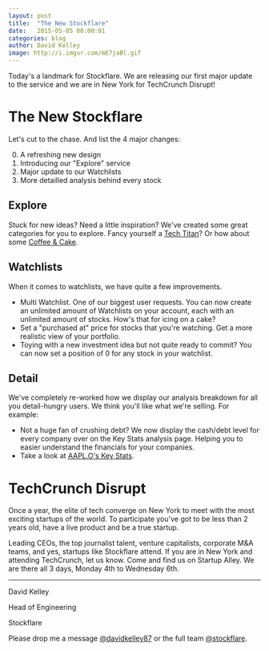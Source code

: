 ```yaml
---
layout: post
title:  "The New Stockflare"
date:   2015-05-05 00:00:01
categories: blog
author: David Kelley
image: http://i.imgur.com/mE7jaBl.gif
---
```


Today's a landmark for Stockflare. We are releasing our first major update to the service and we are in New York for TechCrunch Disrupt!

# The New Stockflare

Let's cut to the chase. And list the 4 major changes:

0. A refreshing new design
0. Introducing our "Explore" service
0. Major update to our Watchlists
0. More detailled analysis behind every stock

## Explore

Stuck for new ideas? Need a little inspiration? We've created some great categories for you to explore. Fancy yourself a [Tech Titan](https://stockflare.com/explore/tech-titans)? Or how about some [Coffee & Cake](https://stockflare.com/explore/coffee-cake).

## Watchlists

When it comes to watchlists, we have quite a few improvements.

* Multi Watchlist. One of our biggest user requests. You can now create an unlimited amount of Watchlists on your account, each with an unlimited amount of stocks. How's that for icing on a cake?
* Set a "purchased at" price for stocks that you're watching. Get a more realistic view of your portfolio.
* Toying with a new investment idea but not quite ready to commit? You can now set a position of 0 for any stock in your watchlist.

## Detail

We've completely re-worked how we display our analysis breakdown for all you detail-hungry users. We think you'll like what we're selling. For example:

* Not a huge fan of crushing debt? We now display the cash/debt level for every company over on the Key Stats analysis page. Helping you to easier understand the financials for your companies.
* Take a look at [AAPL.O's Key Stats](https://stockflare.com/stocks/AAPL.O/breakdown/stats).

# TechCrunch Disrupt

Once a year, the elite of tech converge on New York to meet with the most exciting startups of the world. To participate you've got to be less than 2 years old, have a live product and be a true startup. 

Leading CEOs, the top journalist talent, venture capitalists, corporate M&A teams, and yes, startups like Stockflare attend. If you are in New York and attending TechCrunch, let us know. Come and find us on Startup Alley. We are there all 3 days, Monday 4th to Wednesday 6th.

---

David Kelley

Head of Engineering

Stockflare

Please drop me a message [@davidkelley87](https://twitter.com/davidkelley87) or the full team [@stockflare](https://twitter.com/stockflare).
